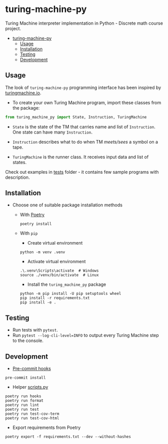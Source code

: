 # turing-machine-py

Turing Machine interpreter implementation in Python - Discrete math course project.

- [turing-machine-py](#turing-machine-py)
  - [Usage](#usage)
  - [Installation](#installation)
  - [Testing](#testing)
  - [Development](#development)

## Usage

The look of `turing-machine-py` programming interface has been inspired by [turingmachine.io](https://turingmachine.io/).

- To create your own Turing Machine program, import these classes from the package:

```python
from turing_machine_py import State, Instruction, TuringMachine
```

- `State` is the state of the TM that carries name and list of `Instruction`. One state can have many `Instruction`.

- `Instruction` describes what to do when TM *meets/sees* a symbol on a tape.

- `TuringMachine` is the runner class. It receives input data and list of states.

Check out examples in [tests](tests) folder - it contains few sample programs with description.


## Installation
- Choose one of suitable package installation methods

  - With [Poetry](https://python-poetry.org/)

    ```
    poetry install
    ```

  - With `pip`

    - Create virtual environment

    ```
    python -m venv .venv
    ```

    - Activate virtual environment

    ```
    .\.venv\Scripts\activate  # Windows
    source ./venv/bin/activate  # Linux
    ```

    - Install the `turing_machine_py` package

    ```
    python -m pip install -U pip setuptools wheel
    pip install -r requirements.txt
    pip install -e .
    ```

## Testing

- Run tests with `pytest`.
- Run `pytest --log-cli-level=INFO` to output every Turing Machine step to the console.

## Development

- [Pre-commit hooks](.pre-commit-config.yaml)

```
pre-commit install
```

- Helper [scripts.py](scripts.py)

```
poetry run hooks
poetry run format
poetry run lint
poetry run test
poetry run test-cov-term
poetry run test-cov-html
```

- Export requirements from Poetry

```
poetry export -f requirements.txt --dev --without-hashes
```

